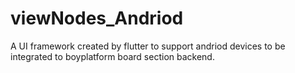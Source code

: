 # viewNodes_Andriod
A UI framework created by flutter to support andriod devices to be integrated to boyplatform board section backend.
